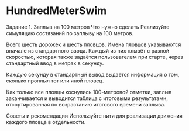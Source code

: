 # HundredMeterSwim
Задание 1. Заплыв на 100 метров
Что нужно сделать
Реализуйте симуляцию состязаний по заплыву на 100 метров.

Всего шесть дорожек и шесть пловцов. Имена пловцов указываются вначале из стандартного ввода. Каждый из них плывёт с разной скоростью, которая также задаётся пользователем при старте, через стандартный ввод в метрах в секунду.

Каждую секунду в стандартный вывод выдаётся информация о том, сколько проплыл тот или иной пловец.

Как только все пловцы коснулись 100-метровой отметки, заплыв заканчивается и выводится таблица с итоговыми результатами, отсортированная по возрастанию итогового времени заплыва.

Советы и рекомендации
Используйте нити для реализации движения каждого пловца в отдельности.
